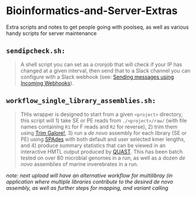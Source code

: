 # Bioinformatics-and-Server-Extras


Extra scripts and notes to get people going with poolseq, as well as various handy scripts for server maintenance

## `sendipcheck.sh:`

> A shell script you can set as a cronjob  that will check if your IP has changed at a given interval, then send that to a Slack channel you can configure with a Slack webhook (see: [Sending messages using Incoming Webhooks](https://api.slack.com/messaging/webhooks)). 

## `workflow_single_library_assemblies.sh:`

> THis wrapper is designed to start from a given `<project>` directory, this script will 1) take SE or PE reads from `./<project>/raw/` (with file names containing `R1` for F reads and `R2` for reverse), 2) trim them using [Trim Galore!](https://www.bioinformatics.babraham.ac.uk/projects/trim_galore/), 3) run a *de novo* assembly for each library (SE or PE) using [SPAdes](http://cab.spbu.ru/software/spades/) with both default and user selected kmer lengths, and 4) produce summary statistics that can be viewed in an interactive HMTL output produced by [QUAST](http://bioinf.spbau.ru/quast). This has been batch tested on over 80 microbial genomes in a run, as well as a dozen *de novo* assemblies of marine inverebrates in a run. 

*note: next upload will have an alternative workflow for multilibray (in application where multiple libraries contribute to the desired de novo assembly, as well as further steps for mapping, and variant calling*
